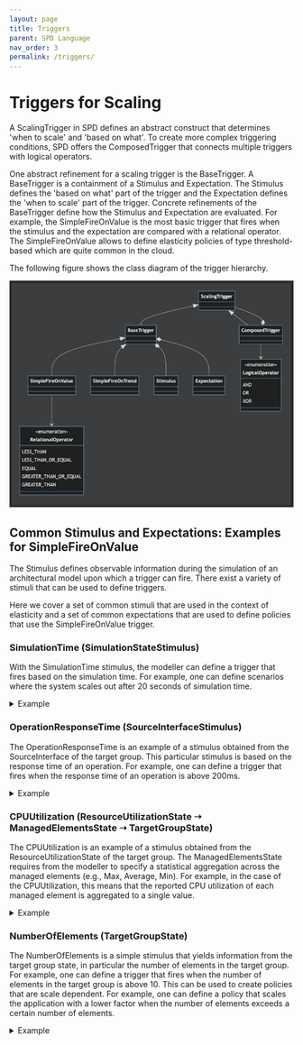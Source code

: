 ```yaml
---
layout: page
title: Triggers
parent: SPD Language
nav_order: 3
permalink: /triggers/
---
```

# Triggers for Scaling

A ScalingTrigger in SPD defines an abstract construct that determines 'when to scale' and 'based on what'. To create more complex 
triggering conditions, SPD offers the ComposedTrigger that connects multiple triggers with logical operators.  

One abstract refinement for a scaling trigger is the BaseTrigger. A BaseTrigger is a containment of a Stimulus and Expectation. 
The Stimulus defines the 'based on what' part of the trigger and the Expectation defines the 'when to scale' part of the trigger.
Concrete refinements of the BaseTrigger define how the Stimulus and Expectation are evaluated. For example, the SimpleFireOnValue 
is the most basic trigger that fires when the stimulus and the expectation are compared with a relational operator.
The SimpleFireOnValue allows to define elasticity policies of type threshold-based which are quite common in the cloud.

The following figure shows the class diagram of the trigger hierarchy.

![mermaid-triggers.png](../images/mermaid-triggers.png)

## Common Stimulus and Expectations: Examples for SimpleFireOnValue

The Stimulus defines observable information during the simulation of an architectural model upon which a trigger can fire. 
There exist a variety of stimuli that can be used to define triggers. 

[//]: # (Please check the [Stimuli]&#40;../docu/#triggersStimulus&#41; section for more information.)
Here we cover a set of common stimuli that are used in the context of elasticity and a set of common expectations that are used to define policies that use 
the SimpleFireOnValue trigger.

### SimulationTime (SimulationStateStimulus)

With the SimulationTime stimulus, the modeller can define a trigger that fires based on the simulation time. For example, one can define scenarios
where the system scales out after 20 seconds of simulation time. 

<details>
  <summary>Example</summary>
<br>
An example with a SimpleFireOnValue trigger that fires when the simulation time is above 20 seconds.
<hr>
<img src="../images/simulation-time.png" alt="Simulation Time Trigger"/>
<br>
</details>

### OperationResponseTime (SourceInterfaceStimulus)

The OperationResponseTime is an example of a stimulus obtained from the SourceInterface of the target group. 
This particular stimulus is based on the response time of an operation. For example, one can define a trigger that fires when the response time of an operation is 
above 200ms.

<details>
  <summary>Example</summary>
<br>
An example with a SimpleFireOnValue trigger that fires when the response time of a particular operation (e.g., 'getItems') is above 200ms.
<hr>
<img src="../images/operation-response-time.png" alt="Operation Response Time Trigger"/>
<br>
</details>


### CPUUtilization (ResourceUtilizationState ➝ ManagedElementsState ➝ TargetGroupState)

The CPUUtilization is an example of a stimulus obtained from the ResourceUtilizationState of the target group. The ManagedElementsState requires 
from the modeller to specify a statistical aggregation across the managed elements (e.g., Max, Average, Min). For example, in the case of the CPUUtilization,
this means that the reported CPU utilization of each managed element is aggregated to a single value. 

<details>
  <summary>Example</summary>
<br>
  Scale out when average CPU utilization across managed elements is above 80%.
<hr>
<img src="../images/cpu-util.png" alt="CPU Utilization Trigger"/>
<br>
</details>


### NumberOfElements (TargetGroupState)

The NumberOfElements is a simple stimulus that yields information from the target group state, in particular the number of elements in the target group.
For example, one can define a trigger that fires when the number of elements in the target group is above 10. This can be used to create policies that
are scale dependent. For example, one can define a policy that scales the application with a lower factor when the number of elements exceeds a certain number of elements.


<details>
  <summary>Example</summary>
<br> 
  A composed trigger that uses the number of elements stimulus as a guard for changing the scaling policy, i.e., when number of elements is above 10, the policy 
    fires when the cpu utilization is above 80%. 
<hr>
<img src="../images/number-of-elements.png" alt="Number of Elements Trigger"/>
<br>
</details>